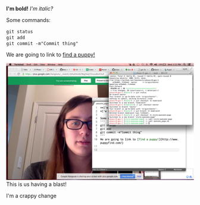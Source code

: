 **I'm bold!**
*I'm italic?*

Some commands:
```
git status
git add
git commit -m"Commit thing"
```
We are going to link to [find a puppy!](http://www.puppyfind.com/)

<img src = "gps1.png"> This is us having a blast!

I'm a crappy change